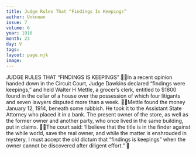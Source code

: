 ```yaml
---
title: Judge Rules That “Findings Is Keepings”
author: Unknown
issue: 7
volume: 6
year: 1916
month: 23
day: V
tags:
layout: page.njk
image:
---
```

JUDGE RULES THAT “FINDINGS IS KEEPINGS” In a recent opinion handed down in the Circuit Court, Judge Dawkins declared “findings were keepings,” and held Walter H Mettle, a grocer’s clerk, entitled to $1800 found in the cellar of a house over the possession of which four litigants and seven lawyers disputed more than a week. Mettle found the money January 12, 1914, beneath some rubbish. He took it to the Assistant State Attorney who placed it in a bank. The present owner of the store, as well as the former owner and another party, who once lived in the same building, put in claims. The court said: ‘I believe that the title is in the finder against the while world, save the real owner, and while the matter is enshrouded in mystery, I must accept the old dictum that “findings is keepings” when the owner cannot be discovered after diligent effort.” 
